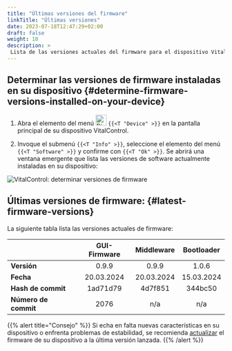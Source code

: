 ```yaml
---
title: "Últimas versiones del firmware"
linkTitle: "Últimas versiones"
date: 2023-07-18T12:47:29+02:00
draft: false
weight: 10
description: >
 Lista de las versiones actuales del firmware para el dispositivo VitalControl.
---
```


## Determinar las versiones de firmware instaladas en su dispositivo {#determine-firmware-versions-installed-on-your-device}

1. Abra el elemento del menú <img src="/icons/device.svg" width="25" align="bottom" alt="Dispositivo" /> `{{<T "Device" >}}` en la pantalla principal de su dispositivo VitalControl.

2. Invoque el submenú `{{<T "Info" >}}`, seleccione el elemento del menú `{{<T "Software" >}}` y confirme con `{{<T "Ok" >}}`. Se abrirá una ventana emergente que lista las versiones de software actualmente instaladas en su dispositivo:

![VitalControl: determinar versiones de firmware](../images/firmware-versions.png "Mostrar versiones de firmware")

## Últimas versiones de firmware: {#latest-firmware-versions}

La siguiente tabla lista las versiones actuales de firmware:

|                 | GUI-Firmware | Middleware  | Bootloader |
|-----------------|:------------:|:-----------:|:----------:|
| **Versión**     | 0.9.9        | 0.9.9       | 1.0.6      |
| **Fecha**       | 20.03.2024   | 20.03.2024  | 15.03.2024 |
| **Hash de commit** | 1ad71d79     | 4d7f851     | 344bc50    |
| **Número de commit**    | 2076         | n/a         | n/a        |

{{% alert title="Consejo" %}}
Si echa en falta nuevas características en su dispositivo o enfrenta problemas de estabilidad, se recomienda [actualizar](../update/) el firmware de su dispositivo a la última versión lanzada.
{{% /alert %}}
